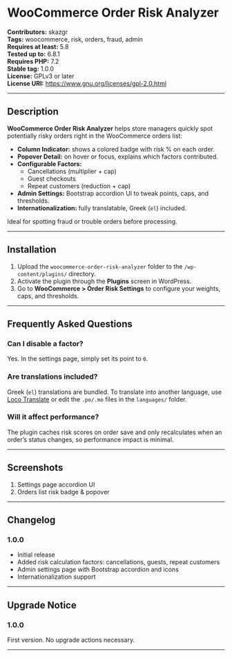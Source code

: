 # WooCommerce Order Risk Analyzer

**Contributors:** skazgr  
**Tags:** woocommerce, risk, orders, fraud, admin  
**Requires at least:** 5.8  
**Tested up to:** 6.8.1  
**Requires PHP:** 7.2  
**Stable tag:** 1.0.0  
**License:** GPLv3 or later  
**License URI:** https://www.gnu.org/licenses/gpl-2.0.html

---

## Description

**WooCommerce Order Risk Analyzer** helps store managers quickly spot potentially risky orders right in the WooCommerce orders list:

- **Column Indicator:** shows a colored badge with risk % on each order.  
- **Popover Detail:** on hover or focus, explains which factors contributed.  
- **Configurable Factors:**  
  - Cancellations (multiplier + cap)  
  - Guest checkouts  
  - Repeat customers (reduction + cap)  
- **Admin Settings:** Bootstrap accordion UI to tweak points, caps, and thresholds.  
- **Internationalization:** fully translatable, Greek (`el`) included.

Ideal for spotting fraud or trouble orders before processing.

---

## Installation

1. Upload the `woocommerce-order-risk-analyzer` folder to the `/wp-content/plugins/` directory.  
2. Activate the plugin through the **Plugins** screen in WordPress.  
3. Go to **WooCommerce > Order Risk Settings** to configure your weights, caps, and thresholds.

---

## Frequently Asked Questions

### Can I disable a factor?

Yes. In the settings page, simply set its point to `0`.

### Are translations included?

Greek (`el`) translations are bundled. To translate into another language, use [Loco Translate](https://wordpress.org/plugins/loco-translate/) or edit the `.po/.mo` files in the `languages/` folder.

### Will it affect performance?

The plugin caches risk scores on order save and only recalculates when an order’s status changes, so performance impact is minimal.

---

## Screenshots

1. Settings page accordion UI  
2. Orders list risk badge & popover

---

## Changelog

### 1.0.0

* Initial release  
* Added risk calculation factors: cancellations, guests, repeat customers  
* Admin settings page with Bootstrap accordion and icons  
* Internationalization support

---

## Upgrade Notice

### 1.0.0

First version. No upgrade actions necessary.

---
